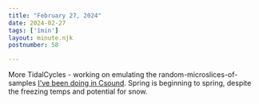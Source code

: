 ```yaml
---
title: "February 27, 2024"
date: 2024-02-27
tags: ['1min']
layout: minute.njk
postnumber: 58

---
```


More TidalCycles - working on emulating the random-microslices-of-samples [I've been doing in Csound](/main/37/). Spring is beginning to spring, despite the freezing temps and potential for snow. 
